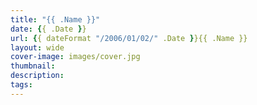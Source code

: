 ```yaml
---
title: "{{ .Name }}"
date: {{ .Date }}
url: {{ dateFormat "/2006/01/02/" .Date }}{{ .Name }}
layout: wide
cover-image: images/cover.jpg
thumbnail:
description:
tags:
---
```

